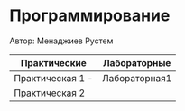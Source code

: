 # Программирование
Автор: Менаджиев Рустем

|	      Практические      	|     Лабораторные       |
|   --------------------    |  :------------------:  |
|   Практическая 1 -        |     Лабораторная1      |
|	  Практическая 2	        |
